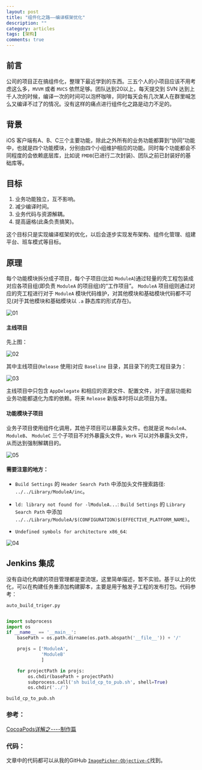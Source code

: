 ```yaml
---
layout: post
title: "组件化之路——编译框架优化"
description: ""
category: articles
tags: [架构]
comments: true
---
```


## 前言

公司的项目正在搞组件化，整理下最近学到的东西。三五个人的小项目应该不用考虑这么多，`MVVM` 或者 `MVCS` 依然足够。团队达到20以上，每天提交到 SVN 达到上千人次的时候，编译一次的时间可以泡杯咖啡，同时每天会有几次某人在群里喊怎么又编译不过了的情况。没有这样的痛点进行组件化之路是动力不足的。

## 背景

iOS 客户端有A、B、C三个主要功能，除此之外所有的业务功能都算到“协同”功能中，也就是四个功能模块，分别由四个小组维护相应的功能。同时每个功能都会不同程度的会依赖底层库，比如说 `FMDB`(已进行二次封装)、团队之前已封装好的基础库等。

## 目标

1. 业务功能独立，互不影响。
2. 减少编译时间。
3. 业务代码与资源解耦。
4. 提高逼格(此条负责搞笑)。

这个目标只是实现编译框架的优化，以后会逐步实现发布架构、组件化管理、组建平台、班车模式等目标。

## 原理

每个功能模块拆分成子项目，每个子项目(比如 `ModuleA`)通过轻量的壳工程包装成对应各项目组(即负责 `ModuleA` 的项目组)的“工作项目”。 `ModuleA` 项目组则通过对应的壳工程进行对于 `ModuleA` 模块代码维护，对其他模块和基础模块代码都不可见(对于其他模块和基础模块以 `.a` 静态库的形式存在)。

![01](https://lettleprince.github.io/images/20161010-Componentization/01.png)

#### 主线项目

先上图：

![02](https://lettleprince.github.io/images/20161010-Componentization/02.png)

其中主线项目(`Release` 使用)对应 `Baseline` 目录，其目录下的壳工程目录为：

![03](https://lettleprince.github.io/images/20161010-Componentization/03.png)

主线项目中只包含 `AppDelegate` 和相应的资源文件、配置文件，对于底层功能和业务功能都退化为库的依赖。将来 `Release` 新版本时将以此项目为准。

#### 功能模块子项目

业务子项目使用组件化调用，其他子项目可以暴露头文件。也就是说 `ModuleA`、 `ModuleB`、 `ModuleC` 三个子项目不对外暴露头文件，`Work` 可以对外暴露头文件，从而达到强制解耦目的。

![05](https://lettleprince.github.io/images/20161010-Componentization/05.png)

#### 需要注意的地方：


- `Build Settings` 的 `Header Search Path` 中添加头文件搜索路径: `../../Library/ModuleA/inc`。

- `ld: library not found for -lModuleA...`: `Build Settings` 的 `Library Search Path` 中添加 `../../Library/ModuleA/$(CONFIGURATION)$(EFFECTIVE_PLATFORM_NAME)`。

- `Undefined symbols for architecture x86_64`: 

![04](https://lettleprince.github.io/images/20161010-Componentization/04.png)

## Jenkins 集成

没有自动化构建的项目管理都是耍流氓，这里简单描述，暂不实验。基于以上的优化，可以在构建任务重添加构建脚本，主要是用于触发子工程的发布打包。代码参考：

`auto_build_triger.py`

```python

import subprocess
import os
if __name__ == '__main__':
    basePath = os.path.dirname(os.path.abspath('__file__')) + '/'

    projs = ['ModuleA',
             'ModuleB'
             ]

    for projectPath in projs:
        os.chdir(basePath + projectPath)
        subprocess.call('sh build_cp_to_pub.sh', shell=True)
        os.chdir('../')

```

`build_cp_to_pub.sh`


### 参考：

[CocoaPods详解之----制作篇](http://blog.csdn.net/wzzvictory/article/details/20067595)

### 代码：
文章中的代码都可以从我的GitHub [`ImagePicker-Objective-C`](https://github.com/lettleprince/ImagePicker-Objective-C)找到。

